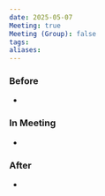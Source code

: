 ```yaml
---
date: 2025-05-07
Meeting: true
Meeting (Group): false
tags: 
aliases:
---
```


### Before
- 

### In Meeting
- 

### After
- 